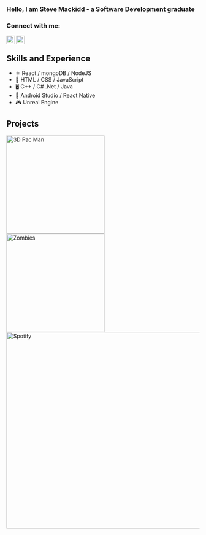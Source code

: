 ### Hello, I am Steve Mackidd - a Software Development graduate

### Connect with me:

[<img align = "left" alt="twitter" width = 22px src="https://img.icons8.com/doodle/48/000000/twitter--v1.png"/>][twitter]
[<img align = "left" alt="linkedin" width = 22px src="https://img.icons8.com/doodle/48/000000/linkedin--v2.png"/>][linkedin]

<br />

## Skills and Experience

- ⚛ React / mongoDB / NodeJS
- 📡 HTML / CSS / JavaScript
- 🖥 C++ / C# .Net / Java
- 📲 Android Studio / React Native
- 🎮 Unreal Engine

## Projects
<img align = "left" alt="3D Pac Man" width = 256px src = "https://media.giphy.com/media/1t8sJK5oei0DHxccTU/giphy.gif" />
<img align = "left" alt="Zombies" width = 256px src = "https://media.giphy.com/media/TMDftB6RMFpGUXB0ZF/giphy.gif" />
<br/>
<img align = "left" alt="Spotify" width = 512px src = "https://media.giphy.com/media/v6ZqTjGHqbBe4N7NJb/giphy.gif" />

[twitter]: https://twitter.com/stevemackidd
[linkedin]: https://www.linkedin.com/in/stephen-mackidd-6a1572106/
